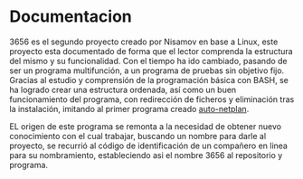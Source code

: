 # Documentacion

3656 es el segundo proyecto creado por Nisamov en base  a Linux, este proyecto esta documentado de forma que el lector comprenda la estructura del mismo y su funcionalidad.
Con el tiempo ha ido cambiado, pasando de ser un programa multifunción, a un programa de pruebas sin objetivo fijo.
Gracias al estudio y comprensión de la programación básica con BASH, se ha logrado crear una estructura ordenada, así como un buen funcionamiento del programa, con redirección de ficheros y eliminación tras la instalación, imitando al primer programa creado [auto-netplan](https://github.com/Nisamov/auto-netplan/tree/main).

EL origen de este programa se remonta a la necesidad de obtener nuevo conocimiento con el cual trabajar, buscando un nombre para darle al proyecto, se recurrió al código de identificación de un compañero en linea para su nombramiento, estableciendo asi el nombre 3656 al repositorio y programa.